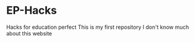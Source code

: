 # EP-Hacks
Hacks for education perfect
This is my first repository
I don't know much about this website
